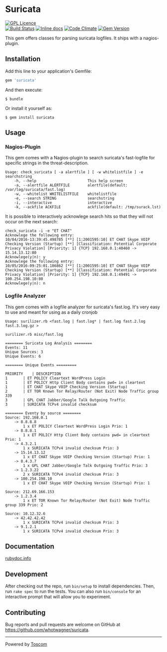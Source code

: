 # Suricata

[![GPL Licence](https://badges.frapsoft.com/os/gpl/gpl.png?v=103)](https://github.com/whotwagner/suricata/blob/master/LICENSE.txt)  
[![Build Status](https://travis-ci.org/whotwagner/suricata.svg?branch=master)](https://travis-ci.org/whotwagner/suricata)
[![Inline docs](http://inch-ci.org/github/whotwagner/suricata.svg?branch=master)](http://inch-ci.org/github/whotwagner/suricata)
[![Code Climate](https://codeclimate.com/github/whotwagner/suricata/badges/gpa.svg)](https://codeclimate.com/github/whotwagner/suricata)
[![Gem Version](https://badge.fury.io/rb/suricata.svg)](https://badge.fury.io/rb/mindwave)

This gem offers classes for parsing suricata logfiles. It ships with a nagios-plugin.

## Installation

Add this line to your application's Gemfile:

```ruby
gem 'suricata'
```

And then execute:

    $ bundle

Or install it yourself as:

    $ gem install suricata

## Usage

### Nagios-Plugin

This gem comes with a Nagios-plugin to search suricata's fast-logfile for specific strings in the threat-description.

```
Usage: check_suricata [ -a alertfile ] [ -w whitelistfile ] -e searchstring
    -h, --help                       This help screen
    -a, --alertfile ALERTFILE        alertfile(default: /var/log/suricata/fast.log)
    -w, --whitelist WHITELISTFILE    whitelistfile
    -e, --search STRING              searchstring
    -i, --interactive                interactive
    -k, --ackfile ACKFILE            ackfile(default: /tmp/surack.lst)
```

It is possible to interactively acknowlege search hits so that they will not occur on the next search:
```
check_suricata -i -e "ET CHAT"                                                                                                                                               
Acknowlege the following entry:
10/04/2016-13:39:45.498785 [**] [1:2001595:10] ET CHAT Skype VOIP Checking Version (Startup) [**] [Classification: Potential Corporate Privacy Violation] [Priority: 1] {TCP} 192.168.0.1:40460 -> 15.14.13.12:80
Acknowlege(y|n): y
Acknowlege the following entry:
10/05/2016-09:25:01.186862 [**] [1:2001595:10] ET CHAT Skype VOIP Checking Version (Startup) [**] [Classification: Potential Corporate Privacy Violation] [Priority: 1] {TCP} 192.168.0.1:49491 -> 100.254.198.10:80
Acknowlege(y|n): n
```

### Logfile Analyzer

This gem comes with a logfile analyzer for suricata's fast.log. It's very easy to use and meant for using as a daily cronjob
```
Usage: surilizer.rb <fast.log | fast.log* | fast.log fast.2.log fast.3.log.gz >

surilizer.rb misc/fast.log

======== Suricata Log Analysis ========
Events: 11
Unique Sources: 3
Unique Events: 6

======== Unique Events =========

PRIORITY	| DESCRIPTION 
1		| ET POLICY Cleartext WordPress Login
1		| ET POLICY Http Client Body contains pwd= in cleartext
1		| ET CHAT Skype VOIP Checking Version (Startup)
2		| ET TOR Known Tor Relay/Router (Not Exit) Node Traffic group 339
3		| GPL CHAT Jabber/Google Talk Outgoing Traffic
3		| SURICATA TCPv4 invalid checksum

======== Eventy by source ========
Source: 192.168.0.1
	-> 8.8.8.8
		1 x ET POLICY Cleartext WordPress Login Prio: 1
	-> 8.8.8.1
		1 x ET POLICY Http Client Body contains pwd= in cleartext Prio: 1
	-> 4.3.2.1
		1 x SURICATA TCPv4 invalid checksum Prio: 3
	-> 15.14.13.12
		1 x ET CHAT Skype VOIP Checking Version (Startup) Prio: 1
	-> 8.4.3.7
		1 x GPL CHAT Jabber/Google Talk Outgoing Traffic Prio: 3
	-> 1.2.3.22
		2 x SURICATA TCPv4 invalid checksum Prio: 3
	-> 100.254.198.10
		1 x ET CHAT Skype VOIP Checking Version (Startup) Prio: 1

Source: 212.69.166.153
	-> 1.2.3.4
		1 x ET TOR Known Tor Relay/Router (Not Exit) Node Traffic group 339 Prio: 2

Source: 10.12.32.6
	-> 42.42.42.42
		1 x SURICATA TCPv4 invalid checksum Prio: 3
	-> 9.1.2.1
		1 x SURICATA TCPv4 invalid checksum Prio: 3

```

## Documentation

[rubydoc.info](http://www.rubydoc.info/github/whotwagner/suricata/master)


## Development

After checking out the repo, run `bin/setup` to install dependencies. Then, run `rake spec` to run the tests. You can also run `bin/console` for an interactive prompt that will allow you to experiment.


## Contributing

Bug reports and pull requests are welcome on GitHub at https://github.com/whotwagner/suricata.


---

Powered by [Toscom](http://www.toscom.at)
